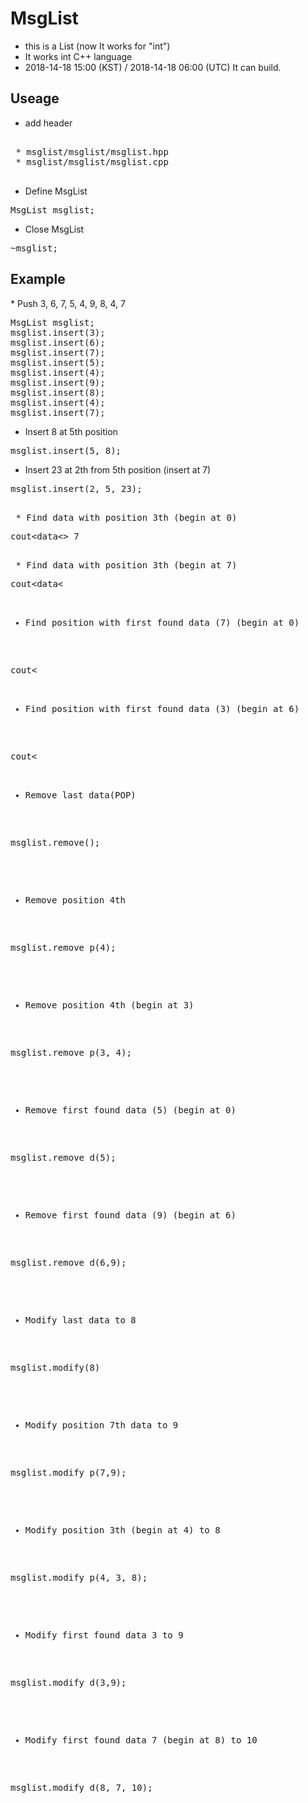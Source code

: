 <h1> MsgList </h1>

 * this is a List (now It works for "int")
 * It works int C++ language
 * 2018-14-18 15:00 (KST) / 2018-14-18 06:00 (UTC) It can build.

<h2> Useage </h2>

 * add header
<pre>

 * msglist/msglist/msglist.hpp
 * msglist/msglist/msglist.cpp

</pre>

 * Define MsgList
<pre>
MsgList msglist;
</pre>

 * Close MsgList
<pre>
~msglist;
</pre>

 <h2>Example</h2>
 * Push 3, 6, 7, 5, 4, 9, 8, 4, 7
<pre>
MsgList msglist;
msglist.insert(3);
msglist.insert(6);
msglist.insert(7);
msglist.insert(5);
msglist.insert(4);
msglist.insert(9);
msglist.insert(8);
msglist.insert(4);
msglist.insert(7);
</pre>

 * Insert 8 at 5th position
<pre>
msglist.insert(5, 8);
</pre>

 * Insert 23 at 2th from 5th position (insert at 7)
<pre>
msglist.insert(2, 5, 23);
<pre>

 * Find data with position 3th (begin at 0)
<pre>
cout<<msglist.find_node(3)->data<<endl;

return >> 7
<pre>

 * Find data with position 3th (begin at 7)
<pre>
cout<<msglist.find_node(7,3)->data<<endl;
</pre>

 * Find position with first found data (7) (begin at 0)
<pre>
cout<<msglist.find_position(7)<<endl;
</pre>

 * Find position with first found data (3) (begin at 6)
<pre>
cout<<msglist.find_position(6, 3)<endl;
</pre>

 * Remove last data(POP)
<pre>
msglist.remove();
</pre>

 * Remove position 4th
<pre>
msglist.remove_p(4);
</pre>

 * Remove position 4th (begin at 3)
<pre>
msglist.remove_p(3, 4);
</pre>

 * Remove first found data (5) (begin at 0)
<pre>
msglist.remove_d(5);
</pre>

 * Remove first found data (9) (begin at 6)
<pre>
msglist.remove_d(6,9);
</pre>

 * Modify last data to 8
<pre>
msglist.modify(8)
</pre>

 * Modify position 7th data to 9
<pre>
msglist.modify_p(7,9);
</pre>

 * Modify position 3th (begin at 4) to 8
<pre>
msglist.modify_p(4, 3, 8);
</pre>

 * Modify first found data 3 to 9
<pre>
msglist.modify_d(3,9);
</pre>

 * Modify first found data 7 (begin at 8) to 10
<pre>
msglist.modify_d(8, 7, 10);
</pre>
